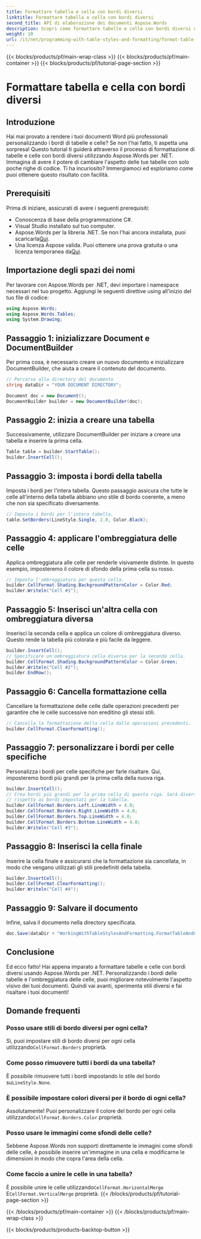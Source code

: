 ```yaml
---
title: Formattare tabella e cella con bordi diversi
linktitle: Formattare tabella e cella con bordi diversi
second_title: API di elaborazione dei documenti Aspose.Words
description: Scopri come formattare tabelle e celle con bordi diversi usando Aspose.Words per .NET. Migliora i tuoi documenti Word con stili di tabella personalizzati e ombreggiatura delle celle.
weight: 10
url: /it/net/programming-with-table-styles-and-formatting/format-table-and-cell-with-different-borders/
---
```


{{< blocks/products/pf/main-wrap-class >}}
{{< blocks/products/pf/main-container >}}
{{< blocks/products/pf/tutorial-page-section >}}

# Formattare tabella e cella con bordi diversi

## Introduzione

Hai mai provato a rendere i tuoi documenti Word più professionali personalizzando i bordi di tabelle e celle? Se non l'hai fatto, ti aspetta una sorpresa! Questo tutorial ti guiderà attraverso il processo di formattazione di tabelle e celle con bordi diversi utilizzando Aspose.Words per .NET. Immagina di avere il potere di cambiare l'aspetto delle tue tabelle con solo poche righe di codice. Ti ha incuriosito? Immergiamoci ed esploriamo come puoi ottenere questo risultato con facilità.

## Prerequisiti

Prima di iniziare, assicurati di avere i seguenti prerequisiti:
- Conoscenza di base della programmazione C#.
- Visual Studio installato sul tuo computer.
-  Aspose.Words per la libreria .NET. Se non l'hai ancora installata, puoi scaricarla[Qui](https://releases.aspose.com/words/net/).
-  Una licenza Aspose valida. Puoi ottenere una prova gratuita o una licenza temporanea da[Qui](https://purchase.aspose.com/temporary-license/).

## Importazione degli spazi dei nomi

Per lavorare con Aspose.Words per .NET, devi importare i namespace necessari nel tuo progetto. Aggiungi le seguenti direttive using all'inizio del tuo file di codice:

```csharp
using Aspose.Words;
using Aspose.Words.Tables;
using System.Drawing;
```

## Passaggio 1: inizializzare Document e DocumentBuilder

Per prima cosa, è necessario creare un nuovo documento e inizializzare DocumentBuilder, che aiuta a creare il contenuto del documento. 

```csharp
// Percorso alla directory del documento
string dataDir = "YOUR DOCUMENT DIRECTORY";

Document doc = new Document();
DocumentBuilder builder = new DocumentBuilder(doc);
```

## Passaggio 2: inizia a creare una tabella

Successivamente, utilizzare DocumentBuilder per iniziare a creare una tabella e inserire la prima cella.

```csharp
Table table = builder.StartTable();
builder.InsertCell();
```

## Passaggio 3: imposta i bordi della tabella

Imposta i bordi per l'intera tabella. Questo passaggio assicura che tutte le celle all'interno della tabella abbiano uno stile di bordo coerente, a meno che non sia specificato diversamente.

```csharp
// Imposta i bordi per l'intera tabella.
table.SetBorders(LineStyle.Single, 2.0, Color.Black);
```

## Passaggio 4: applicare l'ombreggiatura delle celle

Applica ombreggiatura alle celle per renderle visivamente distinte. In questo esempio, imposteremo il colore di sfondo della prima cella su rosso.


```csharp
// Imposta l'ombreggiatura per questa cella.
builder.CellFormat.Shading.BackgroundPatternColor = Color.Red;
builder.Writeln("Cell #1");
```

## Passaggio 5: Inserisci un'altra cella con ombreggiatura diversa

Inserisci la seconda cella e applica un colore di ombreggiatura diverso. Questo rende la tabella più colorata e più facile da leggere.

```csharp
builder.InsertCell();
// Specificare un'ombreggiatura cella diversa per la seconda cella.
builder.CellFormat.Shading.BackgroundPatternColor = Color.Green;
builder.Writeln("Cell #2");
builder.EndRow();
```

## Passaggio 6: Cancella formattazione cella

Cancellare la formattazione delle celle dalle operazioni precedenti per garantire che le celle successive non ereditino gli stessi stili.


```csharp
// Cancella la formattazione della cella dalle operazioni precedenti.
builder.CellFormat.ClearFormatting();
```

## Passaggio 7: personalizzare i bordi per celle specifiche

Personalizza i bordi per celle specifiche per farle risaltare. Qui, imposteremo bordi più grandi per la prima cella della nuova riga.

```csharp
builder.InsertCell();
// Crea bordi più grandi per la prima cella di questa riga. Sarà diverso
// rispetto ai bordi impostati per la tabella.
builder.CellFormat.Borders.Left.LineWidth = 4.0;
builder.CellFormat.Borders.Right.LineWidth = 4.0;
builder.CellFormat.Borders.Top.LineWidth = 4.0;
builder.CellFormat.Borders.Bottom.LineWidth = 4.0;
builder.Writeln("Cell #3");
```

## Passaggio 8: Inserisci la cella finale

Inserire la cella finale e assicurarsi che la formattazione sia cancellata, in modo che vengano utilizzati gli stili predefiniti della tabella.

```csharp
builder.InsertCell();
builder.CellFormat.ClearFormatting();
builder.Writeln("Cell #4");
```

## Passaggio 9: Salvare il documento

Infine, salva il documento nella directory specificata.

```csharp
doc.Save(dataDir + "WorkingWithTableStylesAndFormatting.FormatTableAndCellWithDifferentBorders.docx");
```

## Conclusione

Ed ecco fatto! Hai appena imparato a formattare tabelle e celle con bordi diversi usando Aspose.Words per .NET. Personalizzando i bordi delle tabelle e l'ombreggiatura delle celle, puoi migliorare notevolmente l'aspetto visivo dei tuoi documenti. Quindi vai avanti, sperimenta stili diversi e fai risaltare i tuoi documenti!

## Domande frequenti

### Posso usare stili di bordo diversi per ogni cella?
 Sì, puoi impostare stili di bordo diversi per ogni cella utilizzando`CellFormat.Borders` proprietà.

### Come posso rimuovere tutti i bordi da una tabella?
 È possibile rimuovere tutti i bordi impostando lo stile del bordo su`LineStyle.None`.

### È possibile impostare colori diversi per il bordo di ogni cella?
 Assolutamente! Puoi personalizzare il colore del bordo per ogni cella utilizzando`CellFormat.Borders.Color` proprietà.

### Posso usare le immagini come sfondi delle celle?
Sebbene Aspose.Words non supporti direttamente le immagini come sfondi delle celle, è possibile inserire un'immagine in una cella e modificarne le dimensioni in modo che copra l'area della cella.

### Come faccio a unire le celle in una tabella?
 È possibile unire le celle utilizzando`CellFormat.HorizontalMerge` E`CellFormat.VerticalMerge` proprietà.
{{< /blocks/products/pf/tutorial-page-section >}}

{{< /blocks/products/pf/main-container >}}
{{< /blocks/products/pf/main-wrap-class >}}

{{< blocks/products/products-backtop-button >}}
